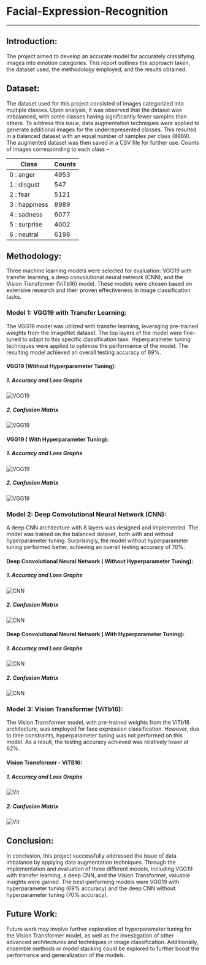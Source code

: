 # Facial-Expression-Recognition
---
## Introduction:
The project aimed to develop an accurate model for accurately classifying images into emotion categories. This report outlines the approach taken, the dataset used, the methodology employed, and the results obtained.

## Dataset:
The dataset used for this project consisted of images categorized into multiple classes. Upon analysis, it was observed that the dataset was imbalanced, with some classes having significantly fewer samples than others. To address this issue, data augmentation techniques were applied to generate additional images for the underrepresented classes. This resulted in a balanced dataset with an equal number of samples per class (8989). The augmented dataset was then saved in a CSV file for further use.
Counts of images corresponding to each class – 

<table>
 <thead>
  <th>Class</th>
  <th>Counts</th>
 </thead>
 <tbody>
  <tr>
   <td>
    0 : anger
   </td>
   <td>
   	 4953
   </td>
  </tr>
 <tr>
   <td>
    1 : disgust
   </td>
  <td>
    	547
   </td>
 </tr>
 <tr>
   <td>
    2 : fear
   </td>
  <td>
    5121
   </td>
 </tr>
 <tr>
   <td>
    3 : happiness

   </td>
   <td>
    8989
   </td>
 </tr>
 <tr>
   <td>
    4 : sadness
   </td>
  <td>
    6077
   </td>
 </tr>
  <tr>
   <td>
    5 : surprise
   </td>
    <td>
    4002
   </td>
 </tr>
  <tr>
   <td>
      6 : neutral
   </td>
    <td>
      6198
   </td>
 </tr>
 </tbody>
</table>

## Methodology:
Three machine learning models were selected for evaluation: VGG19 with transfer learning, a deep convolutional neural network (CNN), and the Vision Transformer (ViTb16) model. These models were chosen based on extensive research and their proven effectiveness in image classification tasks.

### Model 1: VGG19 with Transfer Learning:
The VGG19 model was utilized with transfer learning, leveraging pre-trained weights from the ImageNet dataset. The top layers of the model were fine-tuned to adapt to this specific classification task. Hyperparameter tuning techniques were applied to optimize the performance of the model. The resulting model achieved an overall testing accuracy of 69%.

#### VGG19  (Without Hyperparameter Tuning):

##### 1. Accuracy and Loss Graphs
![VGG19](https://github.com/sharma-prerna/Facial-Expression-Recognition/blob/main/vgg19_without_hyperparameter_tuning_loss_acc_graph.png)

##### 2. Confusion Matrix
![VGG19](https://github.com/sharma-prerna/Facial-Expression-Recognition/blob/main/vgg19_without_hyperparameter_tuning_conf_mat.png)

#### VGG19 ( With Hyperparameter Tuning):

##### 1. Accuracy and Loss Graphs
![VGG19](https://github.com/sharma-prerna/Facial-Expression-Recognition/blob/main/vgg19_with_hyperparameter_tuning_loss_acc_graph.png)
 
##### 2. Confusion Matrix
![VGG19](https://github.com/sharma-prerna/Facial-Expression-Recognition/blob/main/vgg19_with_hyperparameter_tuning_conf_mat.png)

### Model 2: Deep Convolutional Neural Network (CNN):
A deep CNN architecture with 8 layers was designed and implemented. The model was trained on the balanced dataset, both with and without hyperparameter tuning. Surprisingly, the model without hyperparameter tuning performed better, achieving an overall testing accuracy of 70%. 

#### Deep Convolutional Neural Network ( Without Hyperparameter Tuning):

##### 1. Accuracy and Loss Graphs
![CNN](https://github.com/sharma-prerna/Facial-Expression-Recognition/blob/main/cnn_without_hyperparameter_tuning_loss_acc_graph.png)
 
##### 2. Confusion Matrix
![CNN](https://github.com/sharma-prerna/Facial-Expression-Recognition/blob/main/cnn_without_hyperparameter_tuning_conf_mat.png)

#### Deep Convolutional Neural Network ( With Hyperparameter Tuning):
 
##### 1. Accuracy and Loss Graphs
![CNN](https://github.com/sharma-prerna/Facial-Expression-Recognition/blob/main/cnn_with_hyperparameter_tuning_loss_acc_graph.png)

##### 2. Confusion Matrix
![CNN](https://github.com/sharma-prerna/Facial-Expression-Recognition/blob/main/cnn_with_hyperparameter_tuning_conf_mat.png)

### Model 3: Vision Transformer (ViTb16):
The Vision Transformer model, with pre-trained weights from the ViTb16 architecture, was employed for face expression classification. However, due to time constraints, hyperparameter tuning was not performed on this model. As a result, the testing accuracy achieved was relatively lower at 62%.

#### Vision Transformer - ViTB16:

##### 1. Accuracy and Loss Graphs
![Vit](https://github.com/sharma-prerna/Facial-Expression-Recognition/blob/main/vit_without_hyperparameter_tuning_loss_acc_graph.png)
 
##### 2. Confusion Matrix
![Vit](https://github.com/sharma-prerna/Facial-Expression-Recognition/blob/main/vit_without_hyperparameter_tuning_conf_mat.png)

## Conclusion:
In conclusion, this project successfully addressed the issue of data imbalance by applying data augmentation techniques. Through the implementation and evaluation of three different models, including VGG19 with transfer learning, a deep CNN, and the Vision Transformer, valuable insights were gained. The best-performing models were VGG19 with hyperparameter tuning (69% accuracy) and the deep CNN without hyperparameter tuning (70% accuracy). 

## Future Work:
Future work may involve further exploration of hyperparameter tuning for the Vision Transformer model, as well as the investigation of other advanced architectures and techniques in image classification. Additionally, ensemble methods or model stacking could be explored to further boost the performance and generalization of the models.







